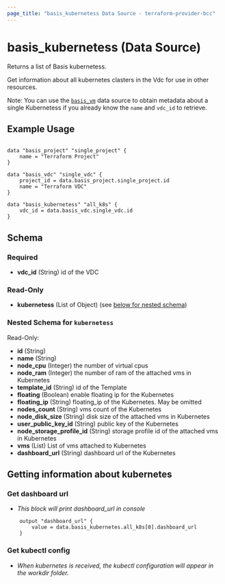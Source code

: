 ```yaml
---
page_title: "basis_kubernetess Data Source - terraform-provider-bcc"
---
```

# basis_kubernetess (Data Source)

Returns a list of Basis kubernetess.

Get information about all kubernetes clasters in the Vdc for use in other resources.

Note: You can use the [`basis_vm`](Kubernetess) data source to obtain metadata
about a single Kubernetess if you already know the `name` and `vdc_id` to retrieve.

## Example Usage

```hcl

data "basis_project" "single_project" {
    name = "Terraform Project"
}

data "basis_vdc" "single_vdc" {
    project_id = data.basis_project.single_project.id
    name = "Terraform VDC"
}

data "basis_kubernetess" "all_k8s" {
    vdc_id = data.basis_vdc.single_vdc.id
}

```

## Schema

### Required

- **vdc_id** (String) id of the VDC

### Read-Only

- **kubernetess** (List of Object) (see [below for nested schema](#nestedatt--kubernetess))

<a id="nestedatt--kubernetess"></a>
### Nested Schema for `kubernetess`

Read-Only:

- **id** (String)
- **name** (String)
- **node_cpu** (Integer) the number of virtual cpus
- **node_ram** (Integer) the number of ram of the attached vms in Kubernetes
- **template_id** (String) id of the Template
- **floating** (Boolean) enable floating ip for the Kubernetes
- **floating_ip** (String) floating_ip of the Kubernetes. May be omitted
- **nodes_count** (String) vms count of the Kubernetes
- **node_disk_size** (String) disk size of the attached vms in Kubernetes
- **user_public_key_id** (String) public key of the Kubernetes
- **node_storage_profile_id** (String) storage profile id of the attached vms in Kubernetes
- **vms** (List) List of vms attached to Kubernetes
- **dashboard_url** (String) dashboard url of the Kubernetes

## Getting information about kubernetes

### Get dashboard url

- *This block will print dashboard_url in console*
```
    output "dashboard_url" {
        value = data.basis_kubernetes.all_k8s[0].dashboard_url
    }
```

### Get kubectl config
- *When kubernetes is received, the kubectl configuration will appear in the workdir folder.*
